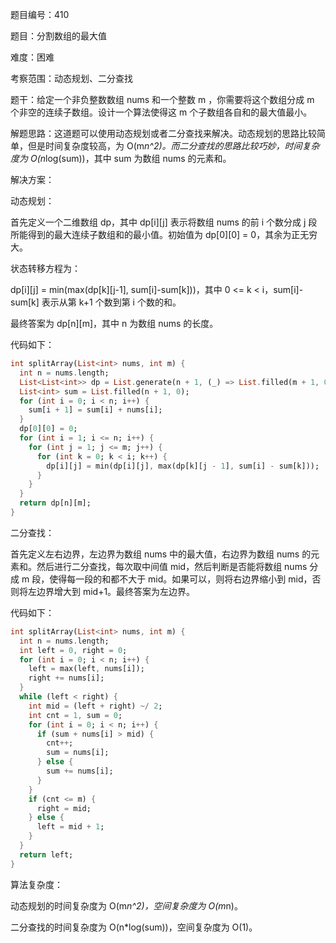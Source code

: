 题目编号：410

题目：分割数组的最大值

难度：困难

考察范围：动态规划、二分查找

题干：给定一个非负整数数组 nums 和一个整数 m ，你需要将这个数组分成 m 个非空的连续子数组。设计一个算法使得这 m 个子数组各自和的最大值最小。

解题思路：这道题可以使用动态规划或者二分查找来解决。动态规划的思路比较简单，但是时间复杂度较高，为 O(m*n^2)。而二分查找的思路比较巧妙，时间复杂度为 O(n*log(sum))，其中 sum 为数组 nums 的元素和。

解决方案：

动态规划：

首先定义一个二维数组 dp，其中 dp[i][j] 表示将数组 nums 的前 i 个数分成 j 段所能得到的最大连续子数组和的最小值。初始值为 dp[0][0] = 0，其余为正无穷大。

状态转移方程为：

dp[i][j] = min(max(dp[k][j-1], sum[i]-sum[k]))，其中 0 <= k < i，sum[i]-sum[k] 表示从第 k+1 个数到第 i 个数的和。

最终答案为 dp[n][m]，其中 n 为数组 nums 的长度。

代码如下：

```dart
int splitArray(List<int> nums, int m) {
  int n = nums.length;
  List<List<int>> dp = List.generate(n + 1, (_) => List.filled(m + 1, 0x3f3f3f3f));
  List<int> sum = List.filled(n + 1, 0);
  for (int i = 0; i < n; i++) {
    sum[i + 1] = sum[i] + nums[i];
  }
  dp[0][0] = 0;
  for (int i = 1; i <= n; i++) {
    for (int j = 1; j <= m; j++) {
      for (int k = 0; k < i; k++) {
        dp[i][j] = min(dp[i][j], max(dp[k][j - 1], sum[i] - sum[k]));
      }
    }
  }
  return dp[n][m];
}
```

二分查找：

首先定义左右边界，左边界为数组 nums 中的最大值，右边界为数组 nums 的元素和。然后进行二分查找，每次取中间值 mid，然后判断是否能将数组 nums 分成 m 段，使得每一段的和都不大于 mid。如果可以，则将右边界缩小到 mid，否则将左边界增大到 mid+1。最终答案为左边界。

代码如下：

```dart
int splitArray(List<int> nums, int m) {
  int n = nums.length;
  int left = 0, right = 0;
  for (int i = 0; i < n; i++) {
    left = max(left, nums[i]);
    right += nums[i];
  }
  while (left < right) {
    int mid = (left + right) ~/ 2;
    int cnt = 1, sum = 0;
    for (int i = 0; i < n; i++) {
      if (sum + nums[i] > mid) {
        cnt++;
        sum = nums[i];
      } else {
        sum += nums[i];
      }
    }
    if (cnt <= m) {
      right = mid;
    } else {
      left = mid + 1;
    }
  }
  return left;
}
```

算法复杂度：

动态规划的时间复杂度为 O(m*n^2)，空间复杂度为 O(m*n)。

二分查找的时间复杂度为 O(n*log(sum))，空间复杂度为 O(1)。